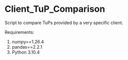 # Client_TuP_Comparison
Script to compare TuPs provided by a very specific client.

Requirements:

1. numpy==1.26.4
2. pandas==2.2.1
3. Python 3.10.4
